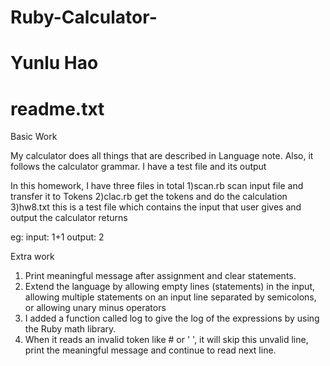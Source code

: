# Ruby-Calculator-
# Yunlu Hao
# readme.txt

Basic Work

My calculator does all things that are described in Language note. Also, it follows the calculator grammar. I have a test file and its output 

In this homework, I have three files in total
1)scan.rb 		scan input file and transfer it to Tokens
2)clac.rb		get the tokens and do the calculation
3)hw8.txt 		this is a test file which contains the input that user gives and output the calculator returns

eg: input: 		1+1
	  output: 	2


Extra work
1) Print meaningful message after assignment and clear statements.
2) Extend the language by allowing empty lines (statements) in the input, allowing multiple statements on an input line separated by semicolons, or allowing unary minus operators
3) I added a function called log to give the log of the expressions by using the Ruby math library.
4) When it reads an invalid token like # or ' ', it will skip this unvalid line, print the meaningful message and continue to read next line. 
